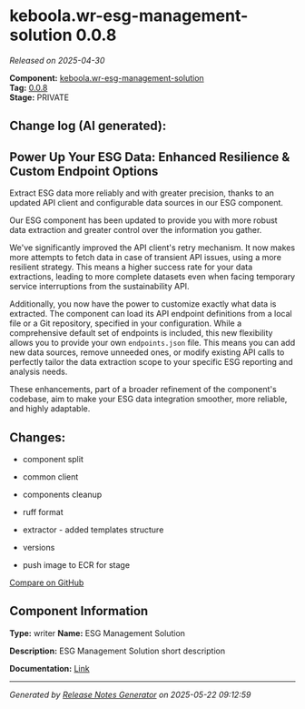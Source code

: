#  keboola.wr-esg-management-solution 0.0.8

_Released on 2025-04-30_

**Component:** [keboola.wr-esg-management-solution](https://github.com/keboola/component-esg)  
**Tag:** [0.0.8](https://github.com/keboola/component-esg/releases/tag/0.0.8)  
**Stage:** PRIVATE


## Change log (AI generated):
## Power Up Your ESG Data: Enhanced Resilience & Custom Endpoint Options
Extract ESG data more reliably and with greater precision, thanks to an updated API client and configurable data sources in our ESG component.

Our ESG component has been updated to provide you with more robust data extraction and greater control over the information you gather.

We've significantly improved the API client's retry mechanism. It now makes more attempts to fetch data in case of transient API issues, using a more resilient strategy. This means a higher success rate for your data extractions, leading to more complete datasets even when facing temporary service interruptions from the sustainability API.

Additionally, you now have the power to customize exactly what data is extracted. The component can load its API endpoint definitions from a local file or a Git repository, specified in your configuration. While a comprehensive default set of endpoints is included, this new flexibility allows you to provide your own `endpoints.json` file. This means you can add new data sources, remove unneeded ones, or modify existing API calls to perfectly tailor the data extraction scope to your specific ESG reporting and analysis needs.

These enhancements, part of a broader refinement of the component's codebase, aim to make your ESG data integration smoother, more reliable, and highly adaptable.



## Changes:



- component split 




- common client 




- components cleanup 




- ruff format 




- extractor - added templates structure 




- versions 




- push image to ECR for stage 



[Compare on GitHub](https://github.com/keboola/component-esg/compare/0.0.7...0.0.8)



## Component Information
**Type:** writer
**Name:** ESG Management Solution

**Description:** ESG Management Solution short description


**Documentation:** [Link](https://github.com/keboola/component-esg/blob/master/README.md)



---
_Generated by [Release Notes Generator](https://github.com/keboola/release-notes-generator)
on 2025-05-22 09:12:59_